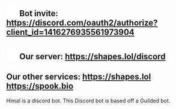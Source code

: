 ## ![icon](https://raw.githubusercontent.com/him4l/.github/refs/heads/main/image/ic.png) Bot invite: **https://discord.com/oauth2/authorize?client_id=1416276935561973904**
## ![icon](https://raw.githubusercontent.com/him4l/.github/refs/heads/main/image/ic.png) Our server: **https://shapes.lol/discord**
## Our other services: **https://shapes.lol** **https://spook.bio**
Himal is a discord bot.
This Discord bot is based off a Guilded bot.
